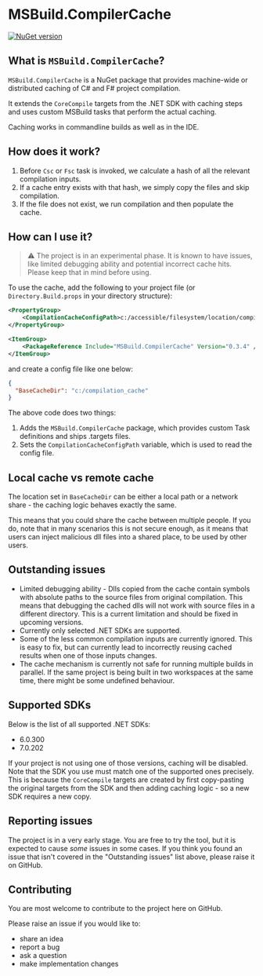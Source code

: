﻿# MSBuild.CompilerCache

[![NuGet version](https://img.shields.io/nuget/v/MSBuild.CompilerCache.svg)](https://www.nuget.org/packages/MSBuild.CompilerCache/)

## What is `MSBuild.CompilerCache`?
`MSBuild.CompilerCache` is a NuGet package that provides machine-wide or distributed caching of C# and F# project compilation.

It extends the `CoreCompile` targets from the .NET SDK with caching steps and uses custom MSBuild tasks that perform the actual caching.

Caching works in commandline builds as well as in the IDE.

## How does it work?
1. Before `Csc` or `Fsc` task is invoked, we calculate a hash of all the relevant compilation inputs.
2. If a cache entry exists with that hash, we simply copy the files and skip compilation.
3. If the file does not exist, we run compilation and then populate the cache.

## How can I use it?
> :warning: The project is in an experimental phase. It is known to have issues, like limited debugging ability and potential incorrect cache hits. Please keep that in mind before using.

To use the cache, add the following to your project file (or `Directory.Build.props` in your directory structure):
```xml
<PropertyGroup>
    <CompilationCacheConfigPath>c:/accessible/filesystem/location/compilation_config.json</CompilationCacheConfigPath>
</PropertyGroup>

<ItemGroup>
    <PackageReference Include="MSBuild.CompilerCache" Version="0.3.4" />
</ItemGroup>
```
and create a config file like one below:

```json
{
  "BaseCacheDir": "c:/compilation_cache"
}
```

The above code does two things:
1. Adds the `MSBuild.CompilerCache` package, which provides custom Task definitions and ships .targets files.
2. Sets the `CompilationCacheConfigPath` variable, which is used to read the config file.

## Local cache vs remote cache
The location set in `BaseCacheDir` can be either a local path or a network share - the caching logic behaves exactly the same.

This means that you could share the cache between multiple people.
If you do, note that in many scenarios this is not secure enough, as it means that users can inject malicious dll files into a shared place, to be used by other users.

## Outstanding issues
- Limited debugging ability - Dlls copied from the cache contain symbols with absolute paths to the source files from original compilation. This means that debugging the cached dlls will not work with source files in a different directory. This is a current limitation and should be fixed in upcoming versions.
- Currently only selected .NET SDKs are supported. 
- Some of the less common compilation inputs are currently ignored. This is easy to fix, but can currently lead to incorrectly reusing cached results when one of those inputs changes.
- The cache mechanism is currently not safe for running multiple builds in parallel. If the same project is being built in two workspaces at the same time, there might be some undefined behaviour.

## Supported SDKs
Below is the list of all supported .NET SDKs:
- 6.0.300
- 7.0.202

If your project is not using one of those versions, caching will be disabled.
Note that the SDK you use must match one of the supported ones precisely.
This is because the `CoreCompile` targets are created by first copy-pasting the original targets from the SDK and then adding caching logic - so a new SDK requires a new copy.

## Reporting issues
The project is in a very early stage. You are free to try the tool, but it is expected to cause _some_ issues in some cases.
If you think you found an issue that isn't covered in the "Outstanding issues" list above, please raise it on GitHub.

## Contributing
You are most welcome to contribute to the project here on GitHub.

Please raise an issue if you would like to:
- share an idea
- report a bug
- ask a question
- make implementation changes
